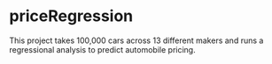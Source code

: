 # priceRegression

This project takes 100,000 cars across 13 different makers and runs a regressional analysis to predict automobile pricing.
